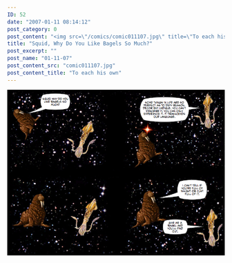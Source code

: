 ```yaml
---
ID: 52
date: "2007-01-11 08:14:12"
post_category: 0
post_content: "<img src=\"/comics/comic011107.jpg\" title=\"To each his own\"/>"
title: "Squid, Why Do You Like Bagels So Much?"
post_excerpt: ""
post_name: "01-11-07"
post_content_src: "comic011107.jpg"
post_content_title: "To each his own"
---
```



[![To each his own](/comics-hi-res/comic011107.jpg)](/comics-hi-res/comic011107.jpg "To each his own")
